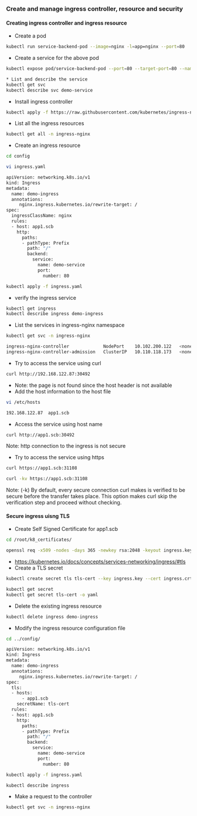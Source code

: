 ### Create and manage ingress controller, resource and security
#### Creating ingress controller and ingress resource
* Create a pod
``` bash
kubectl run service-backend-pod --image=nginx -l=app=nginx --port=80
```
* Create a service for the above pod
``` bash
kubectl expose pod/service-backend-pod --port=80 --target-port=80 --name=demo-service
```
``` bash
* List and describe the service
kubectl get svc
kubectl describe svc demo-service
```
* Install ingress controller
``` bash
kubectl apply -f https://raw.githubusercontent.com/kubernetes/ingress-nginx/controller-v1.8.2/deploy/static/provider/baremetal/deploy.yaml
```
* List all the ingress resources
``` bash
kubectl get all -n ingress-nginx
```
* Create an ingress resource 
``` bash
cd config
```
``` bash
vi ingress.yaml
```
``` bash
apiVersion: networking.k8s.io/v1
kind: Ingress
metadata:
  name: demo-ingress
  annotations:
     nginx.ingress.kubernetes.io/rewrite-target: /
spec:
  ingressClassName: nginx
  rules:
  - host: app1.scb
    http:
      paths:
      - pathType: Prefix
        path: "/"
        backend:
          service:
            name: demo-service
            port:
              number: 80
```
``` bash
kubectl apply -f ingress.yaml
```
* verify the ingress service
``` bash
kubectl get ingress
kubectl describe ingress demo-ingress
```
* List the services in ingress-nginx namespace
``` bash
kubectl get svc -n ingress-nginx
```
``` bash
ingress-nginx-controller             NodePort    10.102.200.122   <none>        80:30492/TCP,443:31108/TCP   3h36m
ingress-nginx-controller-admission   ClusterIP   10.110.118.173   <none>        443/TCP                      3h36m
```
* Try to access the service using curl
``` bash
curl http://192.168.122.87:30492
```
* Note: the page is not found since the host header is not available
* Add the host information to the host file
``` bash
vi /etc/hosts
```
``` bash
192.168.122.87	app1.scb
```
* Access the service using host name
``` bash
curl http://app1.scb:30492
```
Note: http connection to the ingress is not secure
* Try to access the service using https
``` bash
curl https://app1.scb:31108
```
``` bash
curl -kv https://app1.scb:31108
```
Note: (-k) By default, every secure connection curl makes is verified to be secure before the transfer takes place. This option makes curl skip the verification step  and proceed  without  checking.

#### Secure ingress uisng TLS
* Create Self Signed Certificate for app1.scb
``` bash
cd /root/k8_certificates/
```
``` bash
openssl req -x509 -nodes -days 365 -newkey rsa:2048 -keyout ingress.key -out ingress.crt -subj "/CN=app1.scb/O=security"
```
* https://kubernetes.io/docs/concepts/services-networking/ingress/#tls
* Create a TLS secret
``` bash
kubectl create secret tls tls-cert --key ingress.key --cert ingress.crt
```
``` bash
kubectl get secret 
kubectl get secret tls-cert -o yaml
```
* Delete the existing ingress resource
``` bash
kubectl delete ingress demo-ingress
```
* Modify the ingress resource configuration file
``` bash
cd ../config/
```
``` bash
apiVersion: networking.k8s.io/v1
kind: Ingress
metadata:
  name: demo-ingress
  annotations:
     nginx.ingress.kubernetes.io/rewrite-target: /
spec:
  tls:
  - hosts:
      - app1.scb
    secretName: tls-cert
  rules:
  - host: app1.scb
    http:
      paths:
      - pathType: Prefix
        path: "/"
        backend:
          service:
            name: demo-service
            port:
              number: 80
```
``` bash
kubectl apply -f ingress.yaml 
```
``` bash
kubectl describe ingress
```
* Make a request to the controller
``` bash
kubectl get svc -n ingress-nginx
```
``` bash

```

